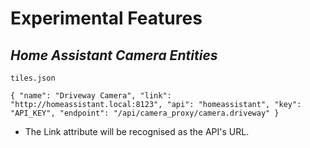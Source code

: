 # Experimental Features

## *Home Assistant Camera Entities* ##

<code>tiles.json</code>

`{
    "name": "Driveway Camera",
    "link": "http://homeassistant.local:8123",
    "api": "homeassistant",
    "key": "API_KEY",
    "endpoint": "/api/camera_proxy/camera.driveway"
}`

- The Link attribute will be recognised as the API's URL.

